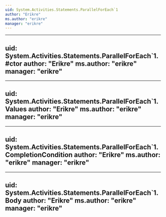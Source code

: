 ```yaml
---
uid: System.Activities.Statements.ParallelForEach`1
author: "Erikre"
ms.author: "erikre"
manager: "erikre"
---
```


---
uid: System.Activities.Statements.ParallelForEach`1.#ctor
author: "Erikre"
ms.author: "erikre"
manager: "erikre"
---

---
uid: System.Activities.Statements.ParallelForEach`1.Values
author: "Erikre"
ms.author: "erikre"
manager: "erikre"
---

---
uid: System.Activities.Statements.ParallelForEach`1.CompletionCondition
author: "Erikre"
ms.author: "erikre"
manager: "erikre"
---

---
uid: System.Activities.Statements.ParallelForEach`1.Body
author: "Erikre"
ms.author: "erikre"
manager: "erikre"
---
